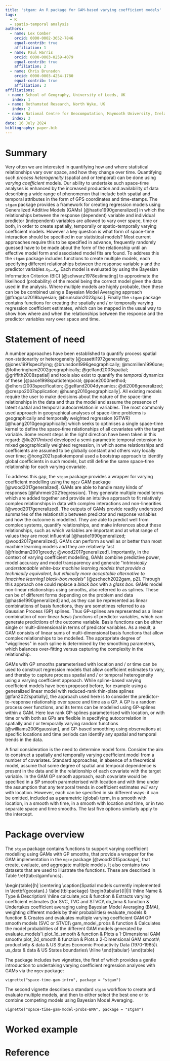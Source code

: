 ```yaml
---
title: 'stgam: An R package for GAM-based varying coefficient models'
tags:
  - R
  - spatio-temporal analysis
authors:
  - name: Lex Comber
    orcid: 0000-0002-3652-7846
    equal-contrib: true
    affiliation: 1
  - name: Paul Harris
    orcid: 0000-0003-0259-4079
    equal-contrib: true
    affiliation: 2
  - name: Chris Brunsdon
    orcid: 0000-0003-4254-1780
    equal-contrib: true
    affiliation: 3
affiliations:
 - name: School of Geography, University of Leeds, UK
   index: 1
 - name: Rothamsted Research, North Wyke, UK
   index: 2
 - name: National Centre for Geocomputation, Maynooth University, Ireland
   index: 3
date: 16 July 2024
bibliography: paper.bib
---
```


# Summary

Very often we are interested in quantifying how and where statistical relationships vary over space, and how they change over time. Quantifying such *process heterogeneity* (spatial and or temporal) can be done using *varying coefficient* models. Our ability to undertake such space-time analyses is enhanced by the increased production and availability of data describing a wide range of phenomenon that include both spatial and temporal attributes in the form of GPS coordinates and time-stamps. The `stgam` package provides a framework for creating regression models using Generalized Additive Models (GAMs) [@hastie1990generalized] in which the relationships between the response (dependent) variable and individual predictor (independent) variables are allowed to vary over space, time or both, in order to create spatially, temporally or spatio-temporally varying coefficient models. However a key question is what form of space-time interaction should be specified in our statistical models? Most current approaches require this to be specified in advance, frequently randomly guessed have to be made about the form of the relationship until an effective model form and associated model fits are found. To address this the `stgam` package includes functions to create multiple models, each specifying different relationships between the response variable $y$ and the predictor variables $x_1 \dots x_n$. Each model is evaluated by using the Bayesian Information Criterion (BIC) [@schwarz1978estimating] to approximate the likelihood (probability) of the model being the correct model given the data used in the analysis. Where multiple models are highly probable, then these can be be combined using a Bayesian Model Averaging approach [@fragoso2018bayesian; @brunsdon2023gisci]. Finally the `stgam` package contains functions for creating the spatially and / or temporally varying regression coefficient estimates, which can be mapped in the usual way to show how where and when the relationships between the response and the predictor variables vary over space and time.

# Statement of need
A number approaches have been established to quantify process spatial non-stationarity or heterogeneity [@casetti1972generating; @jones1991specifying; @brunsdon1996geographically; @mcmillen1996one; @fotheringham2002geographically; @gelfand2003spatial; @griffith2008spatial] and tools also exist to quantify the *temporal* dynamics of these [@pace1998spatiotemporal; @pace2000method; @elhorst2003specification; @gelfand2004dynamics; @di2006generalized; @crespo2007application; @huang2010geographically]. All existing models require the user to make decisions about the nature of the space-time relationships in the data and thus the model and assume the presence of latent spatial and temporal autocorrelation in variables. The most commonly used approach in geographical analyses of space-time problems is geographically and temporally weighted regression (GTWR) [@huang2010geographically] which seeks to optimises a single space-time kernel to define the space-time relationships of all covariates with the target variable. Some recent steps in the right direction have been taken in this regard: @liu2017mixed developed a semi-parametric temporal extension to mixed geographically weighted regression, in which some relationships and coefficients are assumed to be globally constant and others vary locally over time; @hong2021spatiotemporal used a bootstrap approach to identify global coefficients in such models, but still define the same space-time relationship for each varying covariate.

To address this gap, the `stgam` package provides a wrapper for varying coefficient modelling using the `mgcv` GAM package [@wood2017generalized]. GAMs are able to handle many kinds of responses  [@fahrmeir2021regression]. They generate multiple model terms which are added together and provide an intuitive approach to fit relatively complex relationships in data with complex interactions and non-linearities [@wood2017generalized]. The outputs of GAMs provide readily understood summaries of the relationship between predictor and response variables and how the outcome is modelled. They are able to predict well from complex systems, quantify relationships, and make inferences about these relationships, such as which variables are important and at what range of values they are most influential [@hastie1990generalized; @wood2017generalized]. GAMs can perform as well as or better than most machine learning models and they are relatively fast [@friedman2001greedy; @wood2017generalized]. Importantly, in the context of varying coefficient modelling, GAMs combine predictive power, model accuracy and model transparency and generate "*intrinsically understandable white-box machine learning models that provide a technically equivalent, but ethically more acceptable alternative to [machine learning] black-box models*" [@zschech2022gam, p2]. Through this approach one could replace a *black box* with a *glass box*. GAMs model non-linear relationships using smooths, also referred to as splines. These can be of different forms depending on the problem and data [@hastie1990generalized] and, as they can be represented as linear combinations of basis functions, they are sometimes referred to as Gaussian Process (GP) splines. Thus GP-splines are represented as a linear combination of non-linear *basis functions* of predictor variables, which can generate predictions of the outcome variable. Basis functions can be either single or multi-dimensional in terms of predictor variables. As a result, a GAM consists of linear sums of multi-dimensional basis functions that allow complex relationships to be modelled. The appropriate degree of "wiggliness" in each spline is determined by the smoothing parameters, which balances over-fitting versus capturing the complexity in the relationship.

GAMs with GP smooths parameterised with location and / or time can be used to construct regression models that allow coefficient estimates to vary, and thereby  to capture process spatial and / or temporal heterogeneity using a varying coefficient approach. While spline-based varying coefficient models have been proposed before, for example using a generalized linear model with reduced-rank thin-plate splines [@fan2022spatially], the approach used here is to consider the predictor-to-response relationship over space and time as a GP. A GP is a random process over functions, and its terms can be modelled using GP-splines within a GAM. Here low rank GP-splines parameterised with location, or with time or with both as GPs are flexible in specifying autocorrelation in spatially and / or temporally varying random functions [@williams2006gaussian], and GP-based smoothing using observations at specific locations and time periods can identify any spatial and temporal trends in the data. 

A final consideration is the need to determine model form. Consider the aim to construct a spatially and temporally varying coefficient model from a number of covariates. Standard approaches, in absence of a theoretical model, assume that some degree of spatial and temporal dependence *is* present in the data and in the relationship of each covariate with the target variable. In the GAM GP smooth approach, each covariate would be specified in a SP smooth parameterised with location and with time under the assumption that any temporal trends in coefficient estimates *will* vary with location. However, each can be specified in six different ways: it can be omitted, included as a parametric (global) term, in a smooth with location, in a smooth with time, in a smooth with location *and* time, or in two separate space and time smooths. The last five options similarly apply to the intercept.  

# Package overview

The `stgam` package contains functions to support varying coefficient modelling using GAMs with GP smooths, that provide a wrapper for the GAM implementation in the `mgcv` package [@wood2015package], that create, evaluate, and aggregate multiple models. It also contains two datasets that are used to illustrate the functions. These are described in Table \ref{tab:stgamfuncs}. 

\begin{table}[h]
\centering
\caption{Spatial models currently implemented in \textbf{geostan}.}
\label{tbl:package}
\begin{tabular}{l|l|l}
\hline
Name & Type & Description\\
\hline
calculate\_vcs & function & Extracts varying coefficient estimates (for SVC, TVC and STVC)\\
do\_bma & function & Undertakes coefficient averaging using Bayesian Model Averaging (BMA), weighting different models by their probabilities\\
evaluate\_models & function & Creates and evaluates multiple varying coefficient GAM GP smooth models (SVC or STVC)\\
gam\_model\_probs & function & Calculates the model probabilities of the different GAM models generated by evaluate\_models'\\
plot\_1d\_smooth & function & Plots a 1-Dimensional GAM smooth\\
plot\_2d\_smooth & function & Plots a 2-Dimensional GAM smooth\\
productivity & data & US States Economic Productivity Data (1970-1985)\\
us\_data & data & US States boundaries\\
\hline
\end{tabular}
\end{table}


The package includes two vignettes, the first of which provides a gentle introduction to undertaking varying coefficient regression analyses with GAMs via the `mgcv` package:

```{r eval = F, echo = T}
vignette("space-time-gam-intro", package = "stgam")
```

The second vignette describes a standard `stgam` workflow to create and evaluate multiple models, and then to either select the best one or to combine competing models using Bayesian Model Averaging. 

```{r eval = F, echo = T}
vignette("space-time-gam-model-probs-BMA", package = "stgam")
```

# Worked example

# Reference
